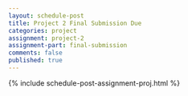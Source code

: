 ```yaml
---
layout: schedule-post
title: Project 2 Final Submission Due
categories: project
assignment: project-2
assignment-part: final-submission
comments: false
published: true
---
```

{% include schedule-post-assignment-proj.html %}